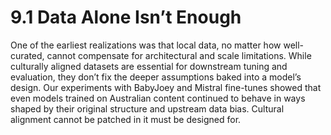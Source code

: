 # 9.1 Data Alone Isn’t Enough

One of the earliest realizations was that local data, no matter how well-curated, cannot compensate for architectural and scale limitations. While culturally aligned datasets are essential for downstream tuning and evaluation, they don’t fix the deeper assumptions baked into a model’s design. Our experiments with BabyJoey and Mistral fine-tunes showed that even models trained on Australian content continued to behave in ways shaped by their original structure and upstream data bias. Cultural alignment cannot be patched in it must be designed for.